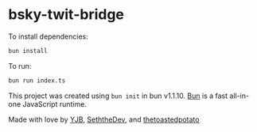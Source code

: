 # bsky-twit-bridge

To install dependencies:

```bash
bun install
```

To run:

```bash
bun run index.ts
```

This project was created using `bun init` in bun v1.1.10. [Bun](https://bun.sh) is a fast all-in-one JavaScript runtime.

Made with love by [YJB](https://discord.com/users/132057503071600640), [SeththeDev](https://femboys.rent/), and [thetoastedpotato](https://discord.com/users/734079736615141426)
